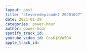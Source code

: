 ```yaml
---
layout: post
title: "steveredepisode2 20201027"
date: 2021-01-29
categories: power-hour
author: power-hour
spotify_track_id: 
youtube_video_id: CosKjKVo5O4
apple_track_id: 
---
```

